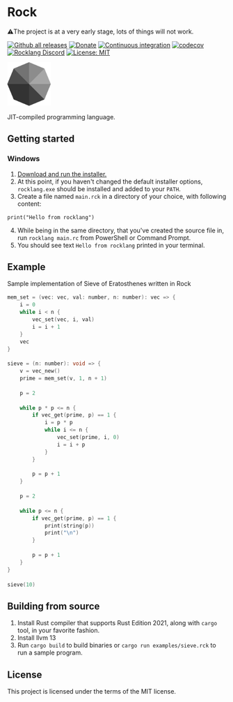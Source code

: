 # Rock

⚠️The project is at a very early stage, lots of things will not work.

[![Github all releases](https://img.shields.io/github/downloads/jarkonik/rocklang/total.svg)](https://GitHub.com/jarkonik/rocklang/releases/)
[![Donate](https://img.shields.io/badge/Donate-PayPal-green.svg)](https://www.paypal.com/donate?hosted_button_id=Y25KDXY4LJYQ2)
[![Continuous integration](https://github.com/jarkonik/rocklang/actions/workflows/main.yml/badge.svg)](https://github.com/jarkonik/rocklang/actions/workflows/main.yml)
[![codecov](https://codecov.io/gh/jarkonik/rocklang/branch/main/graph/badge.svg?token=DW07IRWGG0)](https://codecov.io/gh/jarkonik/rocklang)
[![Rocklang
Discord](https://badgen.net/discord/members/NK3baHRTve)](https://discord.gg/NK3baHRTve)
[![License: MIT](https://img.shields.io/badge/License-MIT-yellow.svg)](https://opensource.org/licenses/MIT)

<img src="./rock.svg" width="100" height="100">

JIT-compiled programming language.

## Getting started

### Windows

1. [Download and run the installer.](https://github.com/jarkonik/rocklang/releases/latest/download/rocklang-windows-latest.msi)
2. At this point, if you haven't changed the default installer options,
   `rocklang.exe` should be installed and added to your `PATH`.
3. Create a file named `main.rck` in a directory of your choice, with following
   content:
```
print("Hello from rocklang")
```
4. While being in the same directory, that you've created the source file in, run `rocklang main.rc` from PowerShell or
   Command Prompt.
5. You should see text `Hello from rocklang` printed in your terminal.

## Example

Sample implementation of Sieve of Eratosthenes written in Rock

```c
mem_set = (vec: vec, val: number, n: number): vec => {
	i = 0
	while i < n {
		vec_set(vec, i, val)
		i = i + 1
	}
	vec
}

sieve = (n: number): void => {
	v = vec_new()
	prime = mem_set(v, 1, n + 1)

	p = 2

	while p * p <= n {
		if vec_get(prime, p) == 1 {
			i = p * p
			while i <= n {
				vec_set(prime, i, 0)
				i = i + p
			}
		}

		p = p + 1
	}

	p = 2

	while p <= n {
		if vec_get(prime, p) == 1 {
			print(string(p))
			print("\n")
		}

		p = p + 1
	}
}

sieve(10)
```

## Building from source
1. Install Rust compiler that supports Rust Edition 2021, along with `cargo` tool, in your favorite fashion.
2. Install llvm 13
3. Run `cargo build` to build binaries or `cargo run examples/sieve.rck` to run a sample program.

## License

This project is licensed under the terms of the MIT license.
